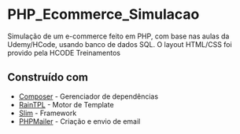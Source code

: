 # PHP_Ecommerce_Simulacao
Simulação de um e-commerce feito em PHP, com base nas aulas da Udemy/HCode, usando banco de dados SQL. O layout HTML/CSS foi provido pela HCODE Treinamentos

## Construído com
* [Composer](https://getcomposer.org/) - Gerenciador de dependências
* [RainTPL](https://feulf.github.io/raintpl/) - Motor de Template
* [Slim](https://www.slimframework.com/) - Framework
* [PHPMailer](https://www.slimframework.com/) - Criação e envio de email
